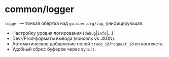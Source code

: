 # common/logger

`logger` — тонкая обёртка над `go.uber.org/zap`, унифицирующая:

- Настройку уровня логирования (`debug`|`info`|…).
- Dev‑/Prod‑форматы вывода (консоль vs JSON).
- Автоматическое добавление полей `trace_id`/`request_id` из контекста.
- Удобный сброс буферов через `Sync()`.

